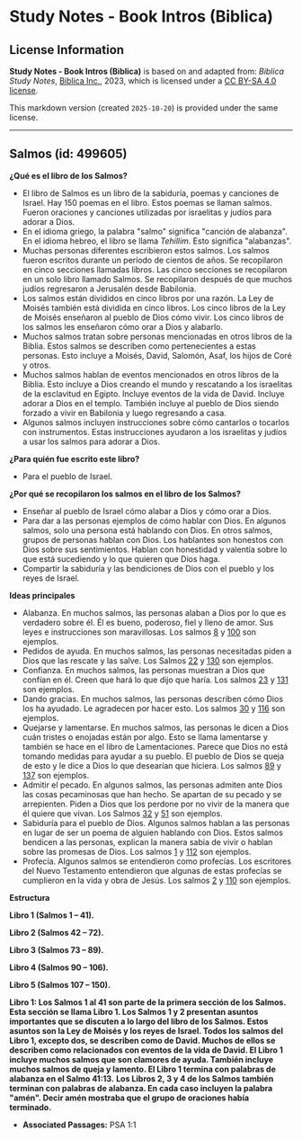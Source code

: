 # Study Notes - Book Intros (Biblica)

## License Information

**Study Notes - Book Intros (Biblica)** is based on and adapted from: _Biblica Study Notes_, [Biblica Inc.](https://www.biblica.com/), 2023, which is licensed under a [CC BY-SA 4.0 license](https://creativecommons.org/licenses/by-sa/4.0/legalcode.en).

This markdown version (created `2025-10-20`) is provided under the same license.



--------------------------------

## Salmos (id: 499605)

**¿Qué es el libro de los Salmos?**

* El libro de Salmos es un libro de la sabiduría, poemas y canciones de Israel. Hay 150 poemas en el libro. Estos poemas se llaman salmos. Fueron oraciones y canciones utilizadas por israelitas y judíos para adorar a Dios.
* En el idioma griego, la palabra "salmo" significa "canción de alabanza". En el idioma hebreo, el libro se llama *Tehillim*. Esto significa "alabanzas".
* Muchas personas diferentes escribieron estos salmos. Los salmos fueron escritos durante un período de cientos de años. Se recopilaron en cinco secciones llamadas libros. Las cinco secciones se recopilaron en un solo libro llamado Salmos. Se recopilaron después de que muchos judíos regresaron a Jerusalén desde Babilonia.
* Los salmos están divididos en cinco libros por una razón. La Ley de Moisés también está dividida en cinco libros. Los cinco libros de la Ley de Moisés enseñaron al pueblo de Dios cómo vivir. Los cinco libros de los salmos les enseñaron cómo orar a Dios y alabarlo.
* Muchos salmos tratan sobre personas mencionadas en otros libros de la Biblia. Estos salmos se describen como pertenecientes a estas personas. Esto incluye a Moisés, David, Salomón, Asaf, los hijos de Coré y otros.
* Muchos salmos hablan de eventos mencionados en otros libros de la Biblia. Esto incluye a Dios creando el mundo y rescatando a los israelitas de la esclavitud en Egipto. Incluye eventos de la vida de David. Incluye adorar a Dios en el templo. También incluye al pueblo de Dios siendo forzado a vivir en Babilonia y luego regresando a casa.
* Algunos salmos incluyen instrucciones sobre cómo cantarlos o tocarlos con instrumentos. Estas instrucciones ayudaron a los israelitas y judíos a usar los salmos para adorar a Dios.

**¿Para quién fue escrito este libro?**

* Para el pueblo de Israel.

**¿Por qué se recopilaron los salmos en el libro de los Salmos?**

* Enseñar al pueblo de Israel cómo alabar a Dios y cómo orar a Dios.
* Para dar a las personas ejemplos de cómo hablar con Dios. En algunos salmos, solo una persona está hablando con Dios. En otros salmos, grupos de personas hablan con Dios. Los hablantes son honestos con Dios sobre sus sentimientos. Hablan con honestidad y valentía sobre lo que está sucediendo y lo que quieren que Dios haga.
* Compartir la sabiduría y las bendiciones de Dios con el pueblo y los reyes de Israel.

**Ideas principales**

* Alabanza. En muchos salmos, las personas alaban a Dios por lo que es verdadero sobre él. Él es bueno, poderoso, fiel y lleno de amor. Sus leyes e instrucciones son maravillosas. Los salmos [8](https://ref.ly/Ps8:1-Ps8:9) y [100](https://ref.ly/Ps100:1-Ps100:5) son ejemplos.
* Pedidos de ayuda. En muchos salmos, las personas necesitadas piden a Dios que las rescate y las salve. Los Salmos [22](https://ref.ly/Ps22:1-Ps22:31) y [130](https://ref.ly/Ps130:1-Ps130:8) son ejemplos.
* Confianza. En muchos salmos, las personas muestran a Dios que confían en él. Creen que hará lo que dijo que haría. Los salmos [23](https://ref.ly/Ps23:1-Ps23:6) y [131](https://ref.ly/Ps131:1-Ps131:3) son ejemplos.
* Dando gracias. En muchos salmos, las personas describen cómo Dios los ha ayudado. Le agradecen por hacer esto. Los salmos [30](https://ref.ly/Ps30:1-Ps30:12) y [116](https://ref.ly/Ps116:1-Ps116:19) son ejemplos.
* Quejarse y lamentarse. En muchos salmos, las personas le dicen a Dios cuán tristes o enojadas están por algo. Esto se llama lamentarse y también se hace en el libro de Lamentaciones. Parece que Dios no está tomando medidas para ayudar a su pueblo. El pueblo de Dios se queja de esto y le dice a Dios lo que desearían que hiciera. Los salmos [89](https://ref.ly/Ps89:1-Ps89:52) y [137](https://ref.ly/Ps137:1-Ps137:9) son ejemplos.
* Admitir el pecado. En algunos salmos, las personas admiten ante Dios las cosas pecaminosas que han hecho. Se apartan de su pecado y se arrepienten. Piden a Dios que los perdone por no vivir de la manera que él quiere que vivan. Los Salmos [32](https://ref.ly/Ps32:1-Ps32:11) y [51](https://ref.ly/Ps51:1-Ps51:19) son ejemplos.
* Sabiduría para el pueblo de Dios. Algunos salmos hablan a las personas en lugar de ser un poema de alguien hablando con Dios. Estos salmos bendicen a las personas, explican la manera sabia de vivir o hablan sobre las promesas de Dios. Los salmos [1](https://ref.ly/Ps1:1-Ps1:6) y [112](https://ref.ly/Ps112:1-Ps112:10) son ejemplos.
* Profecía. Algunos salmos se entendieron como profecías. Los escritores del Nuevo Testamento entendieron que algunas de estas profecías se cumplieron en la vida y obra de Jesús. Los salmos [2](https://ref.ly/Ps2:1-Ps2:12) y [110](https://ref.ly/Ps110:1-Ps110:7) son ejemplos.

**Estructura**

**Libro 1 (Salmos 1 – 41\).**

**Libro 2 (Salmos 42 – 72\).**

**Libro 3 (Salmos 73 – 89\).**

**Libro 4 (Salmos 90 – 106\).**

**Libro 5 (Salmos 107 – 150\).**

**Libro 1: Los Salmos 1 al 41 son parte de la primera sección de los Salmos. Esta sección se llama Libro 1\. Los Salmos 1 y 2 presentan asuntos importantes que se discuten a lo largo del libro de los Salmos. Estos asuntos son la Ley de Moisés y los reyes de Israel. Todos los salmos del Libro 1, excepto dos, se describen como de David. Muchos de ellos se describen como relacionados con eventos de la vida de David. El Libro 1 incluye muchos salmos que son clamores de ayuda. También incluye muchos salmos de queja y lamento. El Libro 1 termina con palabras de alabanza en el Salmo 41:13\.** **Los Libros 2, 3 y 4 de los Salmos también terminan con palabras de alabanza. En cada caso incluyen la palabra "amén". Decir amén mostraba que el grupo de oraciones había terminado.**

* **Associated Passages:** PSA 1:1

